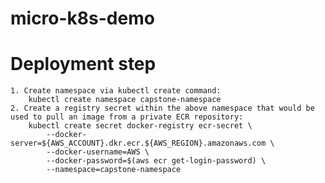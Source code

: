 # micro-k8s-demo
# Deployment step
    1. Create namespace via kubectl create command:
        kubectl create namespace capstone-namespace
    2. Create a registry secret within the above namespace that would be used to pull an image from a private ECR repository:
        kubectl create secret docker-registry ecr-secret \
            --docker-server=${AWS_ACCOUNT}.dkr.ecr.${AWS_REGION}.amazonaws.com \
            --docker-username=AWS \
            --docker-password=$(aws ecr get-login-password) \
            --namespace=capstone-namespace